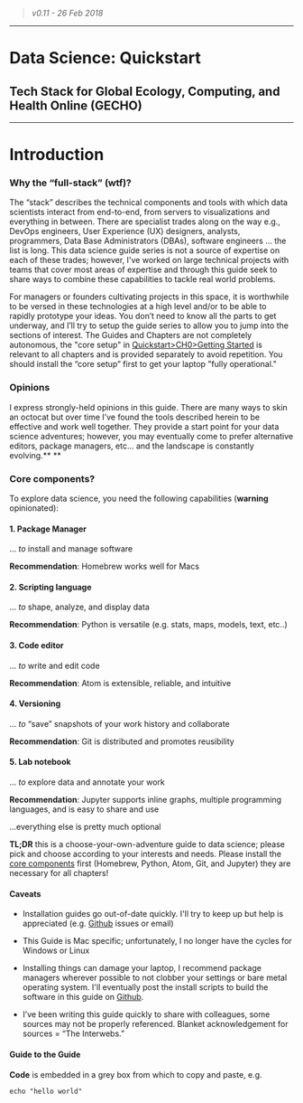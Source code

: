 > _v0.11 - 26 Feb 2018_

---

# Data Science: Quickstart

## Tech Stack for Global Ecology, Computing, and Health Online \(GECHO\)

---

# Introduction

### **Why the “full-stack” \(wtf\)?**

The “stack” describes the technical components and tools with which data scientists interact from end-to-end, from servers to visualizations and everything in between. There are specialist trades along on the way e.g., DevOps engineers, User Experience \(UX\) designers, analysts, programmers, Data Base Administrators \(DBAs\), software engineers … the list is long. This data science guide series is not a source of expertise on each of these trades; however, I've worked on large technical projects with teams that cover most areas of expertise and through this guide seek to share ways to combine these capabilities to tackle real world problems.

For managers or founders cultivating projects in this space, it is worthwhile to be versed in these technologies at a high level and/or to be able to rapidly prototype your ideas. You don’t need to know all the parts to get underway, and I’ll try to setup the guide series to allow you to jump into the sections of interest. The Guides and Chapters are not completely autonomous, the "core setup" in [Quickstart&gt;CH0&gt;Getting Started](/ch0-getting-started.md) is relevant to all chapters and is provided separately to avoid repetition.  You should install the “core setup” first to get your laptop "fully operational."

### **Opinions**

I express strongly-held opinions in this guide. There are many ways to skin an octocat but over time I’ve found the tools described herein to be effective and work well together. They provide a start point for your data science adventures; however, you may eventually come to prefer alternative editors, package managers, etc… and the landscape is constantly evolving.**  **

### **Core components?**

To explore data science, you need the following capabilities \(**warning** opinionated\):

#### 1. Package Manager

... _to_ install and manage software

**Recommendation**: Homebrew works well for Macs

#### 2. Scripting language

... _to_ shape, analyze, and display data

**Recommendation**: Python is versatile \(e.g. stats, maps, models, text, etc..\)

#### 3. Code editor

... _to_ write and edit code

**Recommendation**: Atom is extensible, reliable, and intuitive

#### 4. Versioning

... _to_ “save” snapshots of your work history and collaborate

**Recommendation**: Git is distributed and promotes reusibility

#### 5. Lab notebook

... _to_ explore data and annotate your work

**Recommendation**: Jupyter supports inline graphs, multiple programming languages, and is easy to share and use

...everything else is pretty much optional

**TL;DR** this is a choose-your-own-adventure guide to data science; please pick and choose according to your interests and needs. Please install the [core components](/ch0-getting-started.md) first \(Homebrew, Python, Atom, Git, and Jupyter\) they are necessary for all chapters!

#### **Caveats**

* Installation guides go out-of-date quickly. I'll try to keep up but help is appreciated \(e.g. [Github](https://github.com/gecholabs) issues or email\)

* This Guide is Mac specific; unfortunately, I no longer have the cycles for Windows or Linux

* Installing things can damage your laptop, I recommend package managers wherever possible to not clobber your settings or bare metal operating system. I'll eventually post the install scripts to build the software in this guide on [Github](https://github.com/gecholabs).

* I’ve been writing this guide quickly to share with colleagues, some sources may not be properly referenced. Blanket acknowledgement for sources = “The Interwebs.”

#### **Guide to the Guide**

**Code** is embedded in a grey box from which to copy and paste, e.g.

```
echo "hello world"
```



